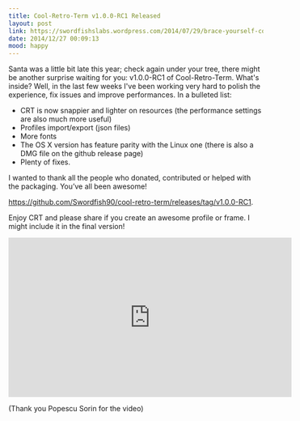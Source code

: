 ```yaml
---
title: Cool-Retro-Term v1.0.0-RC1 Released
layout: post
link: https://swordfishslabs.wordpress.com/2014/07/29/brace-yourself-cool-old-term-is-coming/
date: 2014/12/27 00:09:13
mood: happy
---
```


<!-- https://swordfishslabs.wordpress.com/2014/12/27/cool-retro-term-v1-0-0-rc1-released/ -->

Santa was a little bit late this year; check again under your tree, there might be another surprise waiting for you: v1.0.0-RC1 of Cool-Retro-Term. What's inside? Well, in the last few weeks I've been working very hard to polish the experience, fix issues and improve performances. In a bulleted list:


* CRT is now snappier and lighter on resources (the performance settings are also much more useful)
* Profiles import/export (json files)
* More fonts
* The OS X version has feature parity with the Linux one (there is also a DMG file on the github release page)
* Plenty of fixes.

I wanted to thank all the people who donated, contributed or helped with the packaging. You’ve all been awesome!

<a href="https://github.com/Swordfish90/cool-retro-term/releases/tag/v1.0.0-RC1">https://github.com/Swordfish90/cool-retro-term/releases/tag/v1.0.0-RC1</a>.

Enjoy CRT and please share if you create an awesome profile or frame. I might include it in the final version!

<iframe width="560" height="315" src="https://www.youtube.com/embed/ELz-7L35qEk" frameborder="0" allowfullscreen></iframe>

(Thank you Popescu Sorin for the video)